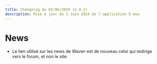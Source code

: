 ```yaml
---
title: Changelog du 03/06/2024 (2.0.2)
description: Mise à jour du 3 Juin 2024 de l'application E-bou
---
```

# News
- Le lien utilisé sur les news de Waven est de nouveau celui qui redirige vers le forum, et non le site.